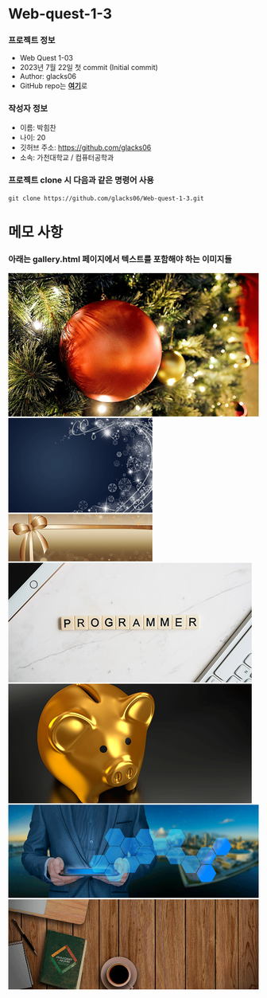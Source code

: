 # Web-quest-1-3

### 프로젝트 정보
- Web Quest 1-03
- 2023년 7월 22일 첫 commit (Initial commit)
- Author: glacks06
- GitHub repo는 [**여기**](https://github.com/glacks06/Web-quest-1-3)로

### 작성자 정보
- 이름: 박힘찬
- 나이: 20
- 깃허브 주소: https://github.com/glacks06
- 소속: 가천대학교 / 컴퓨터공학과

### 프로젝트 clone 시 다음과 같은 명령어 사용
`git clone https://github.com/glacks06/Web-quest-1-3.git`


# 메모 사항
### 아래는 gallery.html 페이지에서 텍스트를 포함해야 하는 이미지들
![텍스트 포함 필요 이미지1](./imgs/gallery_imgs/700x400.png)
![텍스트 포함 필요 이미지2](./imgs/gallery_imgs/290x190.png)
![텍스트 포함 필요 이미지3](./imgs/gallery_imgs/290x95-1.png)
![텍스트 포함 필요 이미지4](./imgs/gallery_imgs/490x240-1.png)
![텍스트 포함 필요 이미지5](./imgs/gallery_imgs/490x240-2.png)
![텍스트 포함 필요 이미지6](./imgs/gallery_imgs/1000x371.png)
![텍스트 포함 필요 이미지7](./imgs/gallery_imgs/1000x361.png)